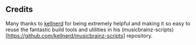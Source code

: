 ## Credits

Many thanks to [kellnerd](https://github.com/kellnerd) for being extremely helpful and making it so easy to reuse the fantastic build tools and utilities in his (musicbrainz-scripts)[https://github.com/kellnerd/musicbrainz-scripts] repository.
